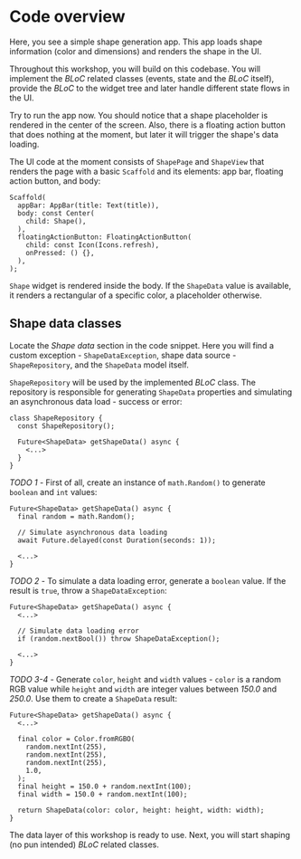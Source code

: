 # Code overview

Here, you see a simple shape generation app. This app loads shape information (color and dimensions) and renders the shape in the UI.

Throughout this workshop, you will build on this codebase. You will implement the _BLoC_ related classes (events, state and the _BLoC_ itself), provide the _BLoC_ to the widget tree and later handle different state flows in the UI.

Try to run the app now. You should notice that a shape placeholder is rendered in the center of the screen. Also, there is a floating action button that does nothing at the moment, but later it will trigger the shape's data loading.

The UI code at the moment consists of `ShapePage` and `ShapeView` that renders the page with a basic `Scaffold` and its elements: app bar, floating action button, and body:

```
Scaffold(
  appBar: AppBar(title: Text(title)),
  body: const Center(
    child: Shape(),
  ),
  floatingActionButton: FloatingActionButton(
    child: const Icon(Icons.refresh),
    onPressed: () {},
  ),
);
```

`Shape` widget is rendered inside the body. If the `ShapeData` value is available, it renders a rectangular of a specific color, a placeholder otherwise.

## Shape data classes

Locate the _Shape data_ section in the code snippet. Here you will find a custom exception - `ShapeDataException`, shape data source - `ShapeRepository`, and the `ShapeData` model itself.

`ShapeRepository` will be used by the implemented _BLoC_ class. The repository is responsible for generating `ShapeData` properties and simulating an asynchronous data load - success or error:

```
class ShapeRepository {
  const ShapeRepository();

  Future<ShapeData> getShapeData() async {
    <...>
  }
}
```

_TODO 1_ - First of all, create an instance of `math.Random()` to generate `boolean` and `int` values:

```
Future<ShapeData> getShapeData() async {
  final random = math.Random();

  // Simulate asynchronous data loading
  await Future.delayed(const Duration(seconds: 1));

  <...>
}
```

_TODO 2_ - To simulate a data loading error, generate a `boolean` value. If the result is `true`, throw a `ShapeDataException`:

```
Future<ShapeData> getShapeData() async {
  <...>

  // Simulate data loading error
  if (random.nextBool()) throw ShapeDataException();

  <...>
}
```

_TODO 3-4_ - Generate `color`, `height` and `width` values - `color` is a random RGB value while `height` and `width` are integer values between _150.0_ and _250.0_. Use them to create a `ShapeData` result:

```
Future<ShapeData> getShapeData() async {
  <...>

  final color = Color.fromRGBO(
    random.nextInt(255),
    random.nextInt(255),
    random.nextInt(255),
    1.0,
  );
  final height = 150.0 + random.nextInt(100);
  final width = 150.0 + random.nextInt(100);

  return ShapeData(color: color, height: height, width: width);
}
```

The data layer of this workshop is ready to use. Next, you will start shaping (no pun intended) _BLoC_ related classes.
